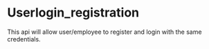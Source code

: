 # Userlogin_registration
This api will allow user/employee to register and login with the same credentials.
